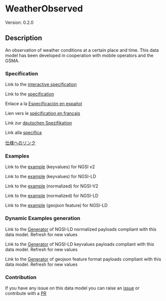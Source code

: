 # WeatherObserved
Version: 0.2.0

## Description 

An observation of weather conditions at a certain place and time. This data model has been developed in cooperation with mobile operators and the GSMA.
### Specification

Link to the [interactive specification](https://swagger.lab.fiware.org/?url=https://smart-data-models.github.io/dataModel.Weather/WeatherObserved/swagger.yaml)

Link to the [specification](https://github.com/smart-data-models/dataModel.Weather/blob/master/WeatherObserved/doc/spec.md)

Enlace a la [Especificación en español](https://github.com/smart-data-models/dataModel.Weather/blob/master/WeatherObserved/doc/spec_ES.md)

Lien vers le [spécification en français](https://github.com/smart-data-models/dataModel.Weather/blob/master/WeatherObserved/doc/spec_FR.md)

Link zur [deutschen Spezifikation](https://github.com/smart-data-models/dataModel.Weather/blob/master/WeatherObserved/doc/spec_DE.md)

Link alla [specifica](https://github.com/smart-data-models/dataModel.Weather/blob/master/WeatherObserved/doc/spec_IT.md)

[仕様へのリンク](https://github.com/smart-data-models/dataModel.Weather/blob/master/WeatherObserved/doc/spec_JA.md)
### Examples

Link to the [example](https://smart-data-models.github.io/dataModel.Weather/WeatherObserved/examples/example.json) (keyvalues) for NGSI v2

Link to the [example](https://smart-data-models.github.io/dataModel.Weather/WeatherObserved/examples/example.jsonld) (keyvalues) for NGSI-LD

Link to the [example](https://smart-data-models.github.io/dataModel.Weather/WeatherObserved/examples/example-normalized.json) (normalized) for NGSI-V2

Link to the [example](https://smart-data-models.github.io/dataModel.Weather/WeatherObserved/examples/example-normalized.jsonld) (normalized) for NGSI-LD

Link to the [example](https://smart-data-models.github.io/dataModel.Weather/WeatherObserved/examples/example-geojsonfeature.json) (geojson feature) for NGSI-LD
### Dynamic Examples generation

Link to the [Generator](https://smartdatamodels.org/extra/ngsi-ld_generator.php?schemaUrl=https://raw.githubusercontent.com/smart-data-models/dataModel.Weather/master/WeatherObserved/schema.json&email=info@smartdatamodels.org) of NGSI-LD normalized payloads compliant with this data model. Refresh for new values

Link to the [Generator](https://smartdatamodels.org/extra/ngsi-ld_generator_keyvalues.php?schemaUrl=https://raw.githubusercontent.com/smart-data-models/dataModel.Weather/master/WeatherObserved/schema.json&email=info@smartdatamodels.org) of NGSI-LD keyvalues payloads compliant with this data model. Refresh for new values

Link to the [Generator](https://smartdatamodels.org/extra/geojson_features_generator.php?schemaUrl=https://raw.githubusercontent.com/smart-data-models/dataModel.Weather/master/WeatherObserved/schema.json&email=info@smartdatamodels.org) of geojson feature format payloads compliant with this data model. Refresh for new values
### Contribution

 If you have any issue on this data model you can raise an [issue](https://github.com/smart-data-models/dataModel.Weather/issues)  or contribute with a [PR](https://github.com/smart-data-models/dataModel.Weather/pulls)